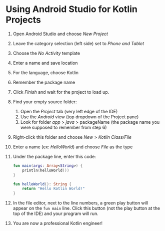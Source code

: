 # Using Android Studio for Kotlin Projects
1. Open Android Studio and choose _New Project_
2. Leave the category selection (left side) set to _Phone and Tablet_
3. Choose the _No Activity_ template
4. Enter a name and save location
5. For the language, choose Kotlin
6. Remember the package name
7. Click _Finish_ and wait for the project to load up.
8. Find your empty source folder:
    1. Open the _Project_ tab (very left edge of the IDE)
    2. Use the _Android_ view (top dropdown of the Project pane)
    3. Look for folder _app_ > _java_ > packageName (the package name you were supposed to remember from step 6)
9. Right-click this folder and choose _New_ > _Kotlin Class/File_
10. Enter a name (ex: _HelloWorld_) and choose _File_ as the type
11. Under the package line, enter this code:

    ```kt
    fun main(args: Array<String>) {
        println(helloWorld())
    }
    
    fun helloWorld(): String {
        return "Hello Kotlin World!"
    }
    ```
    
12. In the file editor, next to the line numbers, a green play button will appear on the `fun main` line.  Click this button (not the play button at the top of the IDE) and your program will run.
13. You are now a professional Kotlin engineer!